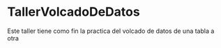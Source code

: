 # TallerVolcadoDeDatos

Este taller tiene como fin la practica del volcado de datos de una tabla a otra
